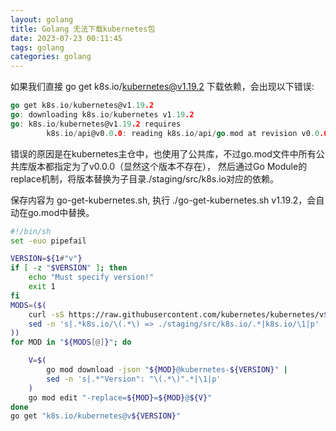 ```yaml
---
layout: golang
title: Golang 无法下载kubernetes包
date: 2023-07-23 00:11:45
tags: golang
categories: golang
---
```


如果我们直接 go get k8s.io/kubernetes@v1.19.2 下载依赖，会出现以下错误:

```go
go get k8s.io/kubernetes@v1.19.2
go: downloading k8s.io/kubernetes v1.19.2
go: k8s.io/kubernetes@v1.19.2 requires
        k8s.io/api@v0.0.0: reading k8s.io/api/go.mod at revision v0.0.0:
```

错误的原因是在kubernetes主仓中，也使用了公共库，不过go.mod文件中所有公共库版本都指定为了v0.0.0（显然这个版本不存在）， 然后通过Go Module的replace机制，将版本替换为子目录./staging/src/k8s.io对应的依赖。

保存内容为 go-get-kubernetes.sh, 执行 ./go-get-kubernetes.sh v1.19.2，会自动在go.mod中替换。
```sh
#!/bin/sh
set -euo pipefail

VERSION=${1#"v"}
if [ -z "$VERSION" ]; then
    echo "Must specify version!"
    exit 1
fi
MODS=($(
    curl -sS https://raw.githubusercontent.com/kubernetes/kubernetes/v${VERSION}/go.mod |
    sed -n 's|.*k8s.io/\(.*\) => ./staging/src/k8s.io/.*|k8s.io/\1|p'
))
for MOD in "${MODS[@]}"; do

    V=$(
        go mod download -json "${MOD}@kubernetes-${VERSION}" |
        sed -n 's|.*"Version": "\(.*\)".*|\1|p'
    )
    go mod edit "-replace=${MOD}=${MOD}@${V}"
done
go get "k8s.io/kubernetes@v${VERSION}"
```

